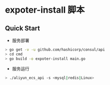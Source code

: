 # expoter-install 脚本
## Quick Start
- 服务部署

```bash
> go get -v -u github.com/hashicorp/consul/api
> cd cmd
> go build -o expoter-install main.go
```
- 服务运行
```sh
> ./aliyun_ecs_api -s <mysql|redis|Linux>
